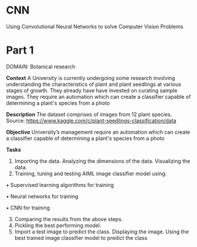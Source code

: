 # CNN
Using Convolutional Neural Networks to solve Computer Vision Problems

# Part 1
DOMAIN: Botanical research

**Context**
A University is currently undergoing some research involving understanding the characteristics of plant and plant seedlings at various stages of growth. They already have have invested on curating sample images. They require an automation which can create a classifier capable of determining a plant's species from a photo

**Description**
The dataset comprises of images from 12 plant species. Source: https://www.kaggle.com/c/plant-seedlings-classification/data

**Objective**
University’s management require an automation which can create a classifier capable of determining a plant's species from a photo

**Tasks**
1. Importing the data. Analyzing the dimensions of the data. Visualizing the data.
2. Training, tuning and testing AIML image classifier model using:

  • Supervised learning algorithms for training
  
  • Neural networks for training
  
  • CNN for training

3. Comparing the results from the above steps.
4. Pickling the best performing model.
5. Import a test image to predict the class. Displaying the image. Using the best trained image classifier model to predict the class

